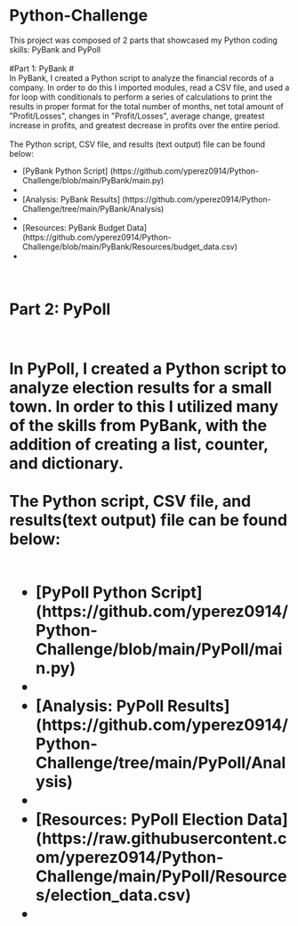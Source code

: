 # Python-Challenge
This project was composed of 2 parts that showcased my Python coding skills: PyBank and PyPoll <br>
<br>
#Part 1: PyBank # <br>
In PyBank, I created a Python script to analyze the financial records of a company. In order to do this I imported modules, read a CSV file, and used a for loop with conditionals to perform a series of calculations to print the results in proper format for the total number of months, net total amount of "Profit/Losses", changes in "Profit/Losses", average change, greatest increase in profits, and greatest decrease in profits over the entire period. <br>
<br>
The Python script, CSV file, and results (text output) file can be found below:<br>
<ul>
<li>[PyBank Python Script] (https://github.com/yperez0914/Python-Challenge/blob/main/PyBank/main.py)<li> <br>
<li>[Analysis: PyBank Results] (https://github.com/yperez0914/Python-Challenge/tree/main/PyBank/Analysis)<li> <br>
<li>[Resources: PyBank Budget Data] (https://github.com/yperez0914/Python-Challenge/blob/main/PyBank/Resources/budget_data.csv)<li> <br>
</ul>
<br>
<h1> Part 2: PyPoll <h1> <br>
In PyPoll, I created a Python script to analyze election results for a small town. In order to this I utilized many of the skills from PyBank, with the addition of creating a list, counter, and dictionary. <br>
<br>
The Python script, CSV file, and results(text output) file can be found below: <br>
<br>
<ul>
<li>[PyPoll Python Script](https://github.com/yperez0914/Python-Challenge/blob/main/PyPoll/main.py)<li> <br>
<li>[Analysis: PyPoll Results](https://github.com/yperez0914/Python-Challenge/tree/main/PyPoll/Analysis)<li> <br>
<li>[Resources: PyPoll Election Data](https://raw.githubusercontent.com/yperez0914/Python-Challenge/main/PyPoll/Resources/election_data.csv)<li>
</ul>






